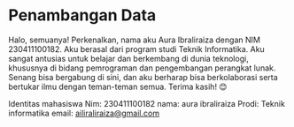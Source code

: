 # Penambangan Data

Halo, semuanya!
Perkenalkan, nama aku Aura Ibraliraiza dengan NIM 230411100182. Aku berasal dari program studi Teknik Informatika. Aku sangat antusias untuk belajar dan berkembang di dunia teknologi, khususnya di bidang pemrograman dan pengembangan perangkat lunak. Senang bisa bergabung di sini, dan aku berharap bisa berkolaborasi serta bertukar ilmu dengan teman-teman semua. Terima kasih! 😊

Identitas mahasiswa
Nim: 230411100182
nama: aura ibraliraiza
Prodi: Teknik informatika
email: ailiraliraiza@gmail.com


```{tableofcontents}
```
